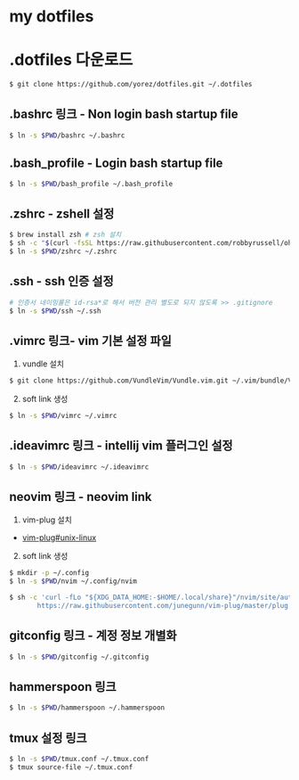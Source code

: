 # my dotfiles

# .dotfiles 다운로드 
```sh
$ git clone https://github.com/yorez/dotfiles.git ~/.dotfiles
```

## .bashrc 링크 - Non login bash startup file
```sh
$ ln -s $PWD/bashrc ~/.bashrc
```

## .bash_profile - Login bash startup file
```sh
$ ln -s $PWD/bash_profile ~/.bash_profile
```

## .zshrc - zshell 설정
 
```sh
$ brew install zsh # zsh 설치
$ sh -c "$(curl -fsSL https://raw.githubusercontent.com/robbyrussell/oh-my-zsh/master/tools/install.sh)" # oh-my-zsh 다운로드
$ ln -s $PWD/zshrc ~/.zshrc
```

## .ssh - ssh 인증 설정

```sh
# 인증서 네이밍룰은 id-rsa*로 해서 버전 관리 별도로 되지 않도록 >> .gitignore 
$ ln -s $PWD/ssh ~/.ssh
```

## .vimrc 링크- vim 기본 설정 파일

1. vundle 설치
```sh
$ git clone https://github.com/VundleVim/Vundle.vim.git ~/.vim/bundle/Vundle.vim
```

2. soft link 생성
```sh
$ ln -s $PWD/vimrc ~/.vimrc
```

## .ideavimrc 링크 - intellij vim 플러그인 설정
```sh
$ ln -s $PWD/ideavimrc ~/.ideavimrc
```

## neovim 링크 - neovim link

1. vim-plug 설치
- [vim-plug#unix-linux](https://github.com/junegunn/vim-plug)
 
2. soft link 생성
```sh
$ mkdir -p ~/.config
$ ln -s $PWD/nvim ~/.config/nvim
```

```sh
$ sh -c 'curl -fLo "${XDG_DATA_HOME:-$HOME/.local/share}"/nvim/site/autoload/plug.vim --create-dirs \
       https://raw.githubusercontent.com/junegunn/vim-plug/master/plug.vim'
```

## gitconfig 링크 - 계정 정보 개별화
```sh
$ ln -s $PWD/gitconfig ~/.gitconfig
```

## hammerspoon 링크
```sh
$ ln -s $PWD/hammerspoon ~/.hammerspoon
```

## tmux 설정 링크
```sh
$ ln -s $PWD/tmux.conf ~/.tmux.conf
$ tmux source-file ~/.tmux.conf
